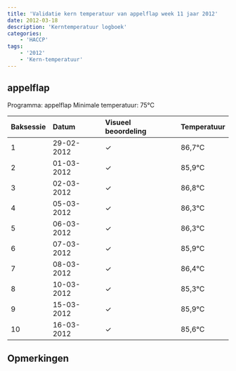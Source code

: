 ```yaml
---
title: 'Validatie kern temperatuur van appelflap week 11 jaar 2012'
date: 2012-03-18
description: 'Kerntemperatuur logboek'
categories:
    - 'HACCP'
tags:
    - '2012'
    - 'Kern-temperatuur'
---
```


## appelflap

Programma: appelflap
Minimale temperatuur: 75°C

| Baksessie | Datum | Visueel beoordeling | Temperatuur |
|:---|:---|:---|:---|
| 1 | 29-02-2012 | &check; | 86,7°C |
| 2 | 01-03-2012 | &check; | 85,9°C |
| 3 | 02-03-2012 | &check; | 86,8°C |
| 4 | 05-03-2012 | &check; | 86,3°C |
| 5 | 06-03-2012 | &check; | 86,3°C |
| 6 | 07-03-2012 | &check; | 85,9°C |
| 7 | 08-03-2012 | &check; | 86,4°C |
| 8 | 10-03-2012 | &check; | 85,3°C |
| 9 | 15-03-2012 | &check; | 85,9°C |
| 10 | 16-03-2012 | &check; | 85,6°C |

## Opmerkingen


